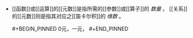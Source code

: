 - [[函数]]或[[运算]]的[[元数]]是指所需的[[参数]]或[[算子]]的 *数量* 。
  [[关系]]的[[元数]]则是指其对应之[[笛卡尔积]]的 *维数* 。
  
  #+BEGIN_PINNED
  0元，一元，
  #+END_PINNED